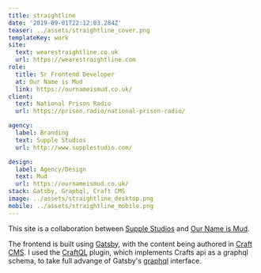```yaml
---
title: straightline
date: '2019-09-01T22:12:03.284Z'
teaser: ../assets/straightline_cover.png
templateKey: work
site:
  text: wearestraightline.co.uk
  url: https://wearestraightline.com
role:
  title: Sr Frontend Developer
  at: Our Name is Mud
  link: https://ournameismud.co.uk/
client:
  text: National Prison Radio
  url: https://prison.radio/national-prison-radio/

agency:
  label: Branding
  text: Supple Studios
  url: http://www.supplestudio.com/

design:
  label: Agency/Design
  text: Mud
  url: https://ournameismud.co.uk/
stack: Gatsby, Graphql, Craft CMS
image: ../assets/straightline_desktop.png
mobile: ../assets/straightline_mobile.png
---
```


This site is a collaboration between [Supple Studios]("http://www.supplestudio.com/") and [Our Name is Mud]("https://ournameismud.co.uk/").

The frontend is built using [Gatsby](https://www.gatsbyjs.org/), with the content being authored in [Craft CMS]("https://craftcms.com"). I used the [CraftQL](https://github.com/markhuot/craftql) plugin, which implements Crafts api as a graphql schema, to take full advange of Gatsby's [graphql](https://graphql.org/) interface.
